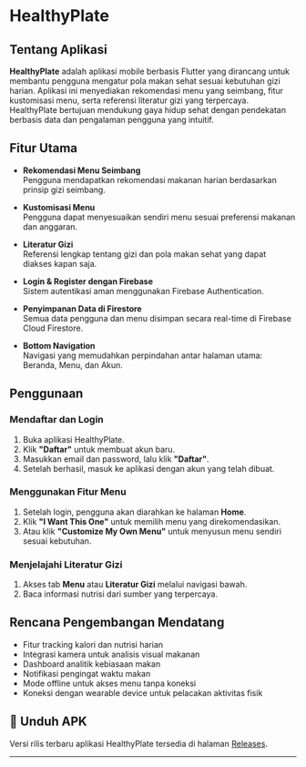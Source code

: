 # HealthyPlate

## Tentang Aplikasi

**HealthyPlate** adalah aplikasi mobile berbasis Flutter yang dirancang untuk membantu pengguna mengatur pola makan sehat sesuai kebutuhan gizi harian. Aplikasi ini menyediakan rekomendasi menu yang seimbang, fitur kustomisasi menu, serta referensi literatur gizi yang terpercaya. HealthyPlate bertujuan mendukung gaya hidup sehat dengan pendekatan berbasis data dan pengalaman pengguna yang intuitif.

## Fitur Utama

- **Rekomendasi Menu Seimbang**  
  Pengguna mendapatkan rekomendasi makanan harian berdasarkan prinsip gizi seimbang.

- **Kustomisasi Menu**  
  Pengguna dapat menyesuaikan sendiri menu sesuai preferensi makanan dan anggaran.

- **Literatur Gizi**  
  Referensi lengkap tentang gizi dan pola makan sehat yang dapat diakses kapan saja.

- **Login & Register dengan Firebase**  
  Sistem autentikasi aman menggunakan Firebase Authentication.

- **Penyimpanan Data di Firestore**  
  Semua data pengguna dan menu disimpan secara real-time di Firebase Cloud Firestore.

- **Bottom Navigation**  
  Navigasi yang memudahkan perpindahan antar halaman utama: Beranda, Menu, dan Akun.

## Penggunaan

### Mendaftar dan Login

1. Buka aplikasi HealthyPlate.
2. Klik **"Daftar"** untuk membuat akun baru.
3. Masukkan email dan password, lalu klik **"Daftar"**.
4. Setelah berhasil, masuk ke aplikasi dengan akun yang telah dibuat.

### Menggunakan Fitur Menu

1. Setelah login, pengguna akan diarahkan ke halaman **Home**.
2. Klik **"I Want This One"** untuk memilih menu yang direkomendasikan.
3. Atau klik **"Customize My Own Menu"** untuk menyusun menu sendiri sesuai kebutuhan.

### Menjelajahi Literatur Gizi

1. Akses tab **Menu** atau **Literatur Gizi** melalui navigasi bawah.
2. Baca informasi nutrisi dari sumber yang terpercaya.

## Rencana Pengembangan Mendatang

- Fitur tracking kalori dan nutrisi harian
- Integrasi kamera untuk analisis visual makanan
- Dashboard analitik kebiasaan makan
- Notifikasi pengingat waktu makan
- Mode offline untuk akses menu tanpa koneksi
- Koneksi dengan wearable device untuk pelacakan aktivitas fisik

## 🔗 Unduh APK

Versi rilis terbaru aplikasi HealthyPlate tersedia di halaman [Releases](https://github.com/diankartika/healthyplateapp/releases).


---


